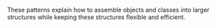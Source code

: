These patterns explain how to assemble objects and classes into larger structures while keeping these structures flexible and efficient.